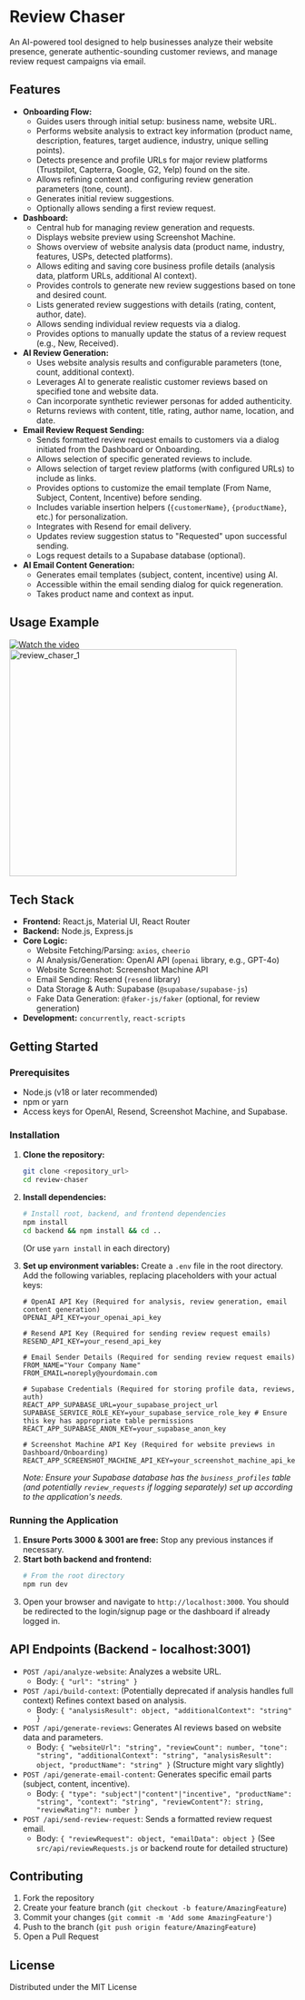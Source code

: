 # Review Chaser

An AI-powered tool designed to help businesses analyze their website presence, generate authentic-sounding customer reviews, and manage review request campaigns via email.
## Features
-   **Onboarding Flow:**
    -   Guides users through initial setup: business name, website URL.
    -   Performs website analysis to extract key information (product name, description, features, target audience, industry, unique selling points).
    -   Detects presence and profile URLs for major review platforms (Trustpilot, Capterra, Google, G2, Yelp) found on the site.
    -   Allows refining context and configuring review generation parameters (tone, count).
    -   Generates initial review suggestions.
    -   Optionally allows sending a first review request.
-   **Dashboard:**
    -   Central hub for managing review generation and requests.
    -   Displays website preview using Screenshot Machine.
    -   Shows overview of website analysis data (product name, industry, features, USPs, detected platforms).
    -   Allows editing and saving core business profile details (analysis data, platform URLs, additional AI context).
    -   Provides controls to generate new review suggestions based on tone and desired count.
    -   Lists generated review suggestions with details (rating, content, author, date).
    -   Allows sending individual review requests via a dialog.
    -   Provides options to manually update the status of a review request (e.g., New, Received).
-   **AI Review Generation:**
    -   Uses website analysis results and configurable parameters (tone, count, additional context).
    -   Leverages AI to generate realistic customer reviews based on specified tone and website data.
    -   Can incorporate synthetic reviewer personas for added authenticity.
    -   Returns reviews with content, title, rating, author name, location, and date.
-   **Email Review Request Sending:**
    -   Sends formatted review request emails to customers via a dialog initiated from the Dashboard or Onboarding.
    -   Allows selection of specific generated reviews to include.
    -   Allows selection of target review platforms (with configured URLs) to include as links.
    -   Provides options to customize the email template (From Name, Subject, Content, Incentive) before sending.
    -   Includes variable insertion helpers (`{customerName}`, `{productName}`, etc.) for personalization.
    -   Integrates with Resend for email delivery.
    -   Updates review suggestion status to "Requested" upon successful sending.
    -   Logs request details to a Supabase database (optional).
-   **AI Email Content Generation:**
    -   Generates email templates (subject, content, incentive) using AI.
    -   Accessible within the email sending dialog for quick regeneration.
    -   Takes product name and context as input.

## Usage Example
[![Watch the video](https://github.com/user-attachments/assets/e1cd09df-29a9-41ab-bd8f-f3c4f106a1be)](https://www.loom.com/share/a6015c4e552a453c864f81fefcfbfb92?sid=b855227a-3586-465e-952a-1d469b2f7541)
<img width="400" alt="review_chaser_1" src="https://github.com/user-attachments/assets/4b5a732e-3250-4905-b205-7d6347346c49" />

## Tech Stack
-   **Frontend:** React.js, Material UI, React Router
-   **Backend:** Node.js, Express.js
-   **Core Logic:**
    -   Website Fetching/Parsing: `axios`, `cheerio`
    -   AI Analysis/Generation: OpenAI API (`openai` library, e.g., GPT-4o)
    -   Website Screenshot: Screenshot Machine API
    -   Email Sending: Resend (`resend` library)
    -   Data Storage & Auth: Supabase (`@supabase/supabase-js`)
    -   Fake Data Generation: `@faker-js/faker` (optional, for review generation)
-   **Development:** `concurrently`, `react-scripts`

## Getting Started

### Prerequisites

-   Node.js (v18 or later recommended)
-   npm or yarn
-   Access keys for OpenAI, Resend, Screenshot Machine, and Supabase.

### Installation

1.  **Clone the repository:**
    ```bash
    git clone <repository_url>
    cd review-chaser
    ```

2.  **Install dependencies:**
    ```bash
    # Install root, backend, and frontend dependencies
    npm install
    cd backend && npm install && cd ..
    ```
    (Or use `yarn install` in each directory)

3.  **Set up environment variables:**
    Create a `.env` file in the root directory. Add the following variables, replacing placeholders with your actual keys:
    ```env
    # OpenAI API Key (Required for analysis, review generation, email content generation)
    OPENAI_API_KEY=your_openai_api_key

    # Resend API Key (Required for sending review request emails)
    RESEND_API_KEY=your_resend_api_key

    # Email Sender Details (Required for sending review request emails)
    FROM_NAME="Your Company Name"
    FROM_EMAIL=noreply@yourdomain.com

    # Supabase Credentials (Required for storing profile data, reviews, auth)
    REACT_APP_SUPABASE_URL=your_supabase_project_url
    SUPABASE_SERVICE_ROLE_KEY=your_supabase_service_role_key # Ensure this key has appropriate table permissions
    REACT_APP_SUPABASE_ANON_KEY=your_supabase_anon_key

    # Screenshot Machine API Key (Required for website previews in Dashboard/Onboarding)
    REACT_APP_SCREENSHOT_MACHINE_API_KEY=your_screenshot_machine_api_key
    ```
    *Note: Ensure your Supabase database has the `business_profiles` table (and potentially `review_requests` if logging separately) set up according to the application's needs.*

### Running the Application

1.  **Ensure Ports 3000 & 3001 are free:** Stop any previous instances if necessary.
2.  **Start both backend and frontend:**
    ```bash
    # From the root directory
    npm run dev
    ```
3.  Open your browser and navigate to `http://localhost:3000`. You should be redirected to the login/signup page or the dashboard if already logged in.

## API Endpoints (Backend - localhost:3001)

-   `POST /api/analyze-website`: Analyzes a website URL.
    -   Body: `{ "url": "string" }`
-   `POST /api/build-context`: (Potentially deprecated if analysis handles full context) Refines context based on analysis.
    -   Body: `{ "analysisResult": object, "additionalContext": "string" }`
-   `POST /api/generate-reviews`: Generates AI reviews based on website data and parameters.
    -   Body: `{ "websiteUrl": "string", "reviewCount": number, "tone": "string", "additionalContext": "string", "analysisResult": object, "productName": "string" }` (Structure might vary slightly)
-   `POST /api/generate-email-content`: Generates specific email parts (subject, content, incentive).
    -   Body: `{ "type": "subject"|"content"|"incentive", "productName": "string", "context": "string", "reviewContent"?: string, "reviewRating"?: number }`
-   `POST /api/send-review-request`: Sends a formatted review request email.
    -   Body: `{ "reviewRequest": object, "emailData": object }` (See `src/api/reviewRequests.js` or backend route for detailed structure)

## Contributing

1.  Fork the repository
2.  Create your feature branch (`git checkout -b feature/AmazingFeature`)
3.  Commit your changes (`git commit -m 'Add some AmazingFeature'`)
4.  Push to the branch (`git push origin feature/AmazingFeature`)
5.  Open a Pull Request

## License

Distributed under the MIT License
